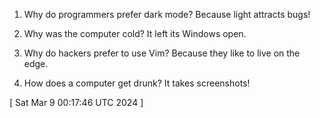  
1. Why do programmers prefer dark mode?
   Because light attracts bugs!

2. Why was the computer cold?
   It left its Windows open.

3. Why do hackers prefer to use Vim?
   Because they like to live on the edge.

4. How does a computer get drunk?
   It takes screenshots!
 
[ 
Sat Mar  9 00:17:46 UTC 2024
 ]
